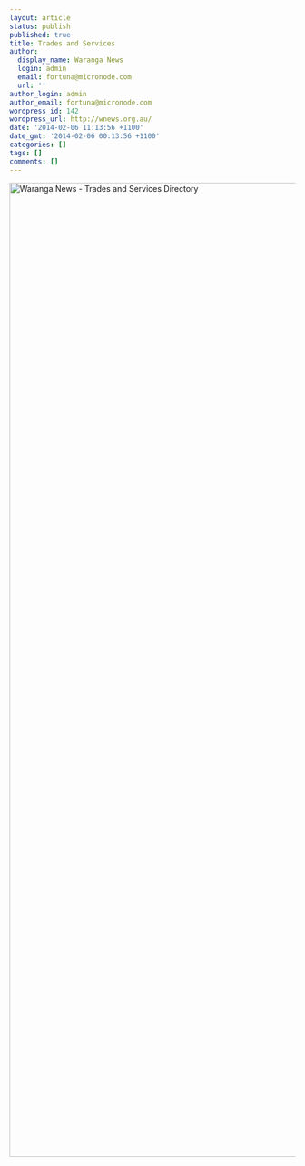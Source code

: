 ```yaml
---
layout: article
status: publish
published: true
title: Trades and Services
author:
  display_name: Waranga News
  login: admin
  email: fortuna@micronode.com
  url: ''
author_login: admin
author_email: fortuna@micronode.com
wordpress_id: 142
wordpress_url: http://wnews.org.au/
date: '2014-02-06 11:13:56 +1100'
date_gmt: '2014-02-06 00:13:56 +1100'
categories: []
tags: []
comments: []
---
```

<p><a href="{{ site.url }}/images/2014/02/wnews-trades-services-20140206.pdf"><img class="alignnone size-full wp-image-900" alt="Waranga News - Trades and Services Directory" src="{{ site.url }}/images/2014/02/wnews-trades-services-20140206.jpg" width="624" height="1715" /></a></p>
